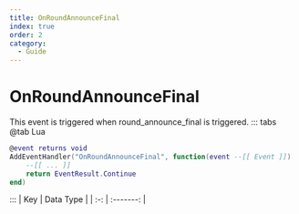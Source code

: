 ```yaml
---
title: OnRoundAnnounceFinal
index: true
order: 2
category:
  - Guide
---
```


# OnRoundAnnounceFinal
This event is triggered when round_announce_final is triggered.
::: tabs
@tab Lua
```lua
@event returns void
AddEventHandler("OnRoundAnnounceFinal", function(event --[[ Event ]])
    --[[ ... ]]
    return EventResult.Continue
end)
```

:::
| Key | Data Type |
| :-: | :-------: |